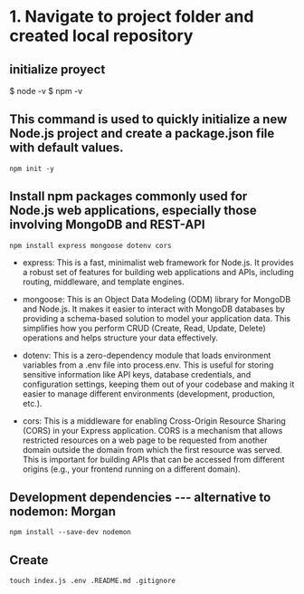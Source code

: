 # 1. Navigate to project folder and created local repository


## initialize proyect



$ node -v
$ npm -v

## This command is used to quickly initialize a new Node.js project and create a package.json file with default values.

```
npm init -y
```

## Install npm packages commonly used for Node.js web applications, especially those involving MongoDB and REST-API
```
npm install express mongoose dotenv cors
```

* express: This is a fast, minimalist web framework for Node.js. It provides a robust set of features for building web applications and APIs, including routing, middleware, and template engines.   

* mongoose: This is an Object Data Modeling (ODM) library for MongoDB and Node.js. It makes it easier to interact with MongoDB databases by providing a schema-based solution to model your application data. This simplifies how you perform CRUD (Create, Read, Update, Delete) operations and helps structure your data effectively.

* dotenv: This is a zero-dependency module that loads environment variables from a .env file into process.env. This is useful for storing sensitive information like API keys, database credentials, and configuration settings, keeping them out of your codebase and making it easier to manage different environments (development, production, etc.).

* cors: This is a middleware for enabling Cross-Origin Resource Sharing (CORS) in your Express application. CORS is a mechanism that allows restricted resources on a web page to be requested from another domain outside the domain from which the first resource was served. This is important for building APIs that can be accessed from different origins (e.g., your frontend running on a different domain).   


##  Development dependencies --- alternative to nodemon: Morgan
```
npm install --save-dev nodemon
```


## Create 
```
touch index.js .env .README.md .gitignore
```



